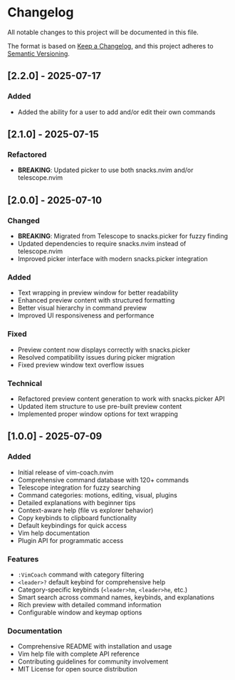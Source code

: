 # Changelog

All notable changes to this project will be documented in this file.

The format is based on [Keep a Changelog](https://keepachangelog.com/en/1.0.0/), and this project adheres to
[Semantic Versioning](https://semver.org/spec/v2.0.0.html).

## [2.2.0] - 2025-07-17

### Added

- Added the ability for a user to add and/or edit their own commands

## [2.1.0] - 2025-07-15

### Refactored

- **BREAKING**: Updated picker to use both snacks.nvim and/or telescope.nvim

## [2.0.0] - 2025-07-10

### Changed

- **BREAKING**: Migrated from Telescope to snacks.picker for fuzzy finding
- Updated dependencies to require snacks.nvim instead of telescope.nvim
- Improved picker interface with modern snacks.picker integration

### Added

- Text wrapping in preview window for better readability
- Enhanced preview content with structured formatting
- Better visual hierarchy in command preview
- Improved UI responsiveness and performance

### Fixed

- Preview content now displays correctly with snacks.picker
- Resolved compatibility issues during picker migration
- Fixed preview window text overflow issues

### Technical

- Refactored preview content generation to work with snacks.picker API
- Updated item structure to use pre-built preview content
- Implemented proper window options for text wrapping

## [1.0.0] - 2025-07-09

### Added

- Initial release of vim-coach.nvim
- Comprehensive command database with 120+ commands
- Telescope integration for fuzzy searching
- Command categories: motions, editing, visual, plugins
- Detailed explanations with beginner tips
- Context-aware help (file vs explorer behavior)
- Copy keybinds to clipboard functionality
- Default keybindings for quick access
- Vim help documentation
- Plugin API for programmatic access

### Features

- `:VimCoach` command with category filtering
- `<leader>?` default keybind for comprehensive help
- Category-specific keybinds (`<leader>hm`, `<leader>he`, etc.)
- Smart search across command names, keybinds, and explanations
- Rich preview with detailed command information
- Configurable window and keymap options

### Documentation

- Comprehensive README with installation and usage
- Vim help file with complete API reference
- Contributing guidelines for community involvement
- MIT License for open source distribution
